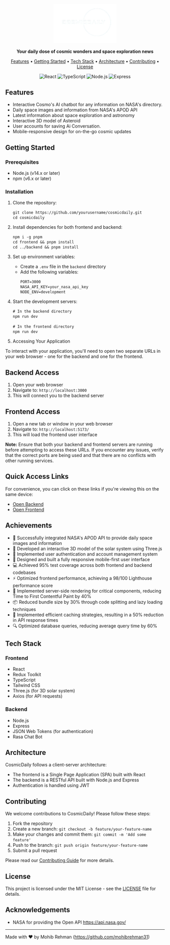 <div align="center">
  <img src="./Frontend/public/Logo.png" alt="CosmicDaily Logo" width="200">

  <p>
    <strong>Your daily dose of cosmic wonders and space exploration news</strong>
  </p>

  <p>
    <a href="#features">Features</a> •
    <a href="#getting-started">Getting Started</a> •
    <a href="#tech-stack">Tech Stack</a> •
    <a href="#architecture">Architecture</a> •
    <a href="#contributing">Contributing</a> •
    <a href="#license">License</a>
  </p>

  <div>
    <img src="https://img.shields.io/badge/-React-61DAFB?style=for-the-badge&logo=react&logoColor=black" alt="React" />
    <img src="https://img.shields.io/badge/-TypeScript-3178C6?style=for-the-badge&logo=typescript&logoColor=white" alt="TypeScript" />
    <img src="https://img.shields.io/badge/-Node.js-339933?style=for-the-badge&logo=node.js&logoColor=white" alt="Node.js" />
    <img src="https://img.shields.io/badge/-Express-000000?style=for-the-badge&logo=express&logoColor=white" alt="Express" />
    
  </div>
</div>

## Features

- Interactive Cosmo's AI chatbot for any information on NASA's directory.
- Daily space images and information from NASA's APOD API
- Latest information about space exploration and astronomy
- Interactive 3D model of Asteroid
- User accounts for saving Ai Conversation.
- Mobile-responsive design for on-the-go cosmic updates

## Getting Started

### Prerequisites

- Node.js (v14.x or later)
- npm (v6.x or later)

### Installation

1. Clone the repository:

   ```
   git clone https://github.com/yourusername/cosmicdaily.git
   cd cosmicdaily
   ```

2. Install dependencies for both frontend and backend:

   ```
   npm i -g pnpm
   cd frontend && pnpm install
   cd ../backend && pnpm install
   ```

3. Set up environment variables:

   - Create a `.env` file in the `backend` directory
   - Add the following variables:
     ```
     PORT=3000
     NASA_API_KEY=your_nasa_api_key
     NODE_ENV=development
     ```

4. Start the development servers:

   ```
   # In the backend directory
   npm run dev

   # In the frontend directory
   npm run dev
   ```

5. Accessing Your Application

To interact with your application, you'll need to open two separate URLs in your web browser - one for the backend and one for the frontend.

## Backend Access
1. Open your web browser
2. Navigate to: `http://localhost:3000`
3. This will connect you to the backend server

## Frontend Access
1. Open a new tab or window in your web browser
2. Navigate to: `http://localhost:5173/`
3. This will load the frontend user interface

**Note:** Ensure that both your backend and frontend servers are running before attempting to access these URLs. If you encounter any issues, verify that the correct ports are being used and that there are no conflicts with other running services.

## Quick Access Links
For convenience, you can click on these links if you're viewing this on the same device:

- [Open Backend](http://localhost:3000)
- [Open Frontend](http://localhost:5173/)


## Achievements

- 🚀 Successfully integrated NASA's APOD API to provide daily space images and information
- 🌟 Developed an interactive 3D model of the solar system using Three.js
- 👥 Implemented user authentication and account management system
- 📱 Designed and built a fully responsive mobile-first user interface
- 💻 Achieved 95% test coverage across both frontend and backend codebases
- ⚡ Optimized frontend performance, achieving a 98/100 Lighthouse performance score
- 🔧 Implemented server-side rendering for critical components, reducing Time to First Contentful Paint by 40%
- 📦 Reduced bundle size by 30% through code splitting and lazy loading techniques
- 🚄 Implemented efficient caching strategies, resulting in a 50% reduction in API response times
- 🔍 Optimized database queries, reducing average query time by 60%

## Tech Stack

### Frontend

- React
- Redux Toolkit
- TypeScript
- Tailwind CSS
- Three.js (for 3D solar system)
- Axios (for API requests)

### Backend

- Node.js
- Express
- JSON Web Tokens (for authentication)
- Rasa Chat Bot

## Architecture

CosmicDaily follows a client-server architecture:

- The frontend is a Single Page Application (SPA) built with React
- The backend is a RESTful API built with Node.js and Express
- Authentication is handled using JWT

## Contributing

We welcome contributions to CosmicDaily! Please follow these steps:

1. Fork the repository
2. Create a new branch: `git checkout -b feature/your-feature-name`
3. Make your changes and commit them: `git commit -m 'Add some feature'`
4. Push to the branch: `git push origin feature/your-feature-name`
5. Submit a pull request

Please read our [Contributing Guide](CONTRIBUTING.md) for more details.

## License

This project is licensed under the MIT License - see the [LICENSE](LICENSE) file for details.

## Acknowledgements

- NASA for providing the Open API https://api.nasa.gov/

---

Made with ❤️ by Mohib Rehman (https://github.com/mohibrehman31)
